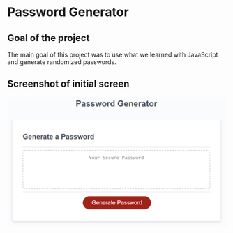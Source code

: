 # Password Generator

## Goal of the project
The main goal of this project was to use what we learned with JavaScript and generate randomized passwords.

## Screenshot of initial screen
![Alt text](/Assets/images/initial-image.png "Optional Title")


